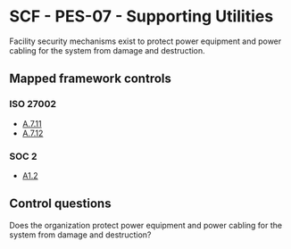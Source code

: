 # SCF - PES-07 - Supporting Utilities
Facility security mechanisms exist to protect power equipment and power cabling for the system from damage and destruction. 
## Mapped framework controls
### ISO 27002
- [A.7.11](../iso27002/a-7.md#a711)
- [A.7.12](../iso27002/a-7.md#a712)
  
### SOC 2
- [A1.2](../soc2/a12.md)
  
## Control questions
Does the organization protect power equipment and power cabling for the system from damage and destruction? 
  